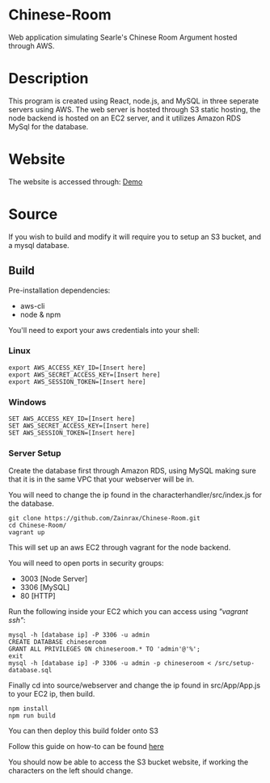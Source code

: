 # Chinese-Room
Web application simulating Searle's Chinese Room Argument hosted through AWS.

# Description
This program is created using React, node.js, and MySQL in three seperate servers using AWS. The web server is hosted through S3 static hosting, the node backend is hosted on an EC2 server, and it utilizes Amazon RDS MySql for the database.

# Website
The website is accessed through:
[Demo](http://chinese-room-site.s3-website-us-east-1.amazonaws.com/)

# Source

If you wish to build and modify it will require you to setup an S3 bucket, and a mysql database.

## Build
Pre-installation dependencies:
- aws-cli
- node & npm

You'll need to export your aws credentials into your shell:

### Linux
```
export AWS_ACCESS_KEY_ID=[Insert here]
export AWS_SECRET_ACCESS_KEY=[Insert here]
export AWS_SESSION_TOKEN=[Insert here]
```

### Windows
```
SET AWS_ACCESS_KEY_ID=[Insert here]
SET AWS_SECRET_ACCESS_KEY=[Insert here]
SET AWS_SESSION_TOKEN=[Insert here]
```

### Server Setup
Create the database first through Amazon RDS, using MySQL making sure that it is in the same VPC that your webserver
will be in.

You will need to change the ip found in the characterhandler/src/index.js for the database.
```
git clone https://github.com/Zainrax/Chinese-Room.git
cd Chinese-Room/
vagrant up
```
This will set up an aws EC2 through vagrant for the node backend.

You will need to open ports in security groups:
- 3003 [Node Server]
- 3306 [MySQL]
- 80 [HTTP]

Run the following inside your EC2 which you can access using *"vagrant ssh"*:
```
mysql -h [database ip] -P 3306 -u admin
CREATE DATABASE chineseroom
GRANT ALL PRIVILEGES ON chineseroom.* TO 'admin'@'%';
exit
mysql -h [database ip] -P 3306 -u admin -p chineseroom < /src/setup-database.sql
```

Finally cd into source/webserver and change the ip found in src/App/App.js to your EC2 ip, then build.
```
npm install
npm run build
```

You can then deploy this build folder onto S3

Follow this guide on how-to can be found [here](https://medium.com/serverlessguru/deploy-reactjs-app-with-s3-static-hosting-f640cb49d7e6)

You should now be able to access the S3 bucket website, if working the characters on the left should change.

